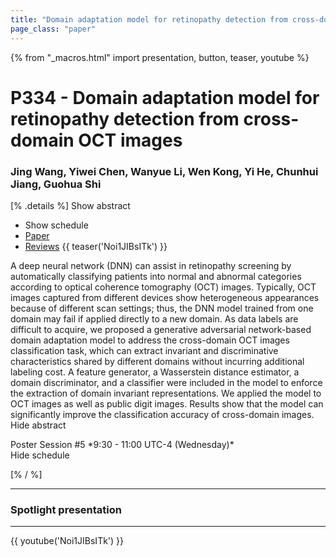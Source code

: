 ```yaml
---
title: "Domain adaptation model for retinopathy detection from cross-domain OCT images"
page_class: "paper"
---
```


{% from "_macros.html" import presentation, button, teaser, youtube %}

# P334 - Domain adaptation model for retinopathy detection from cross-domain OCT images

### Jing Wang, Yiwei Chen, Wanyue Li, Wen Kong, Yi He, Chunhui Jiang, Guohua Shi

[% .details %]
<a class="toggle_visibility" data-selector=".abstract" data-level="3">Show abstract</a>
- <a class="toggle_visibility" data-selector=".schedule" data-level="3">Show schedule</a>
- <a href="https://openreview.net/pdf?id=h5z-R09QRm">Paper</a>
- <a href="https://openreview.net/forum?id=h5z-R09QRm">Reviews</a>
{{ teaser('Noi1JIBsITk') }}

<p>
    <span class="abstract">
        A deep neural network (DNN) can assist in retinopathy screening by automatically classifying patients into normal and abnormal categories according to optical coherence tomography (OCT) images. Typically, OCT images captured from different devices show heterogeneous appearances because of different scan settings; thus, the DNN model trained from one domain may fail if applied directly to a new domain. As data labels are difficult to acquire, we proposed a generative adversarial network-based domain adaptation model to address the cross-domain OCT images classification task, which can extract invariant and discriminative characteristics shared by different domains without incurring additional labeling cost. A feature generator, a Wasserstein distance estimator, a domain discriminator, and a classifier were included in the model to enforce the extraction of domain invariant representations. We applied the model to OCT images as well as public digit images. Results show that the model can significantly improve the classification accuracy of cross-domain images.
        <br>
        <span class="actions"><a class="toggle_visibility" data-level="2">Hide abstract</a></span>
    </span>
</p>

<p>
    <span class="schedule">
        Poster Session #5 *9:30 - 11:00 UTC-4 (Wednesday)*
        <br>
        <span class="actions"><a class="toggle_visibility" data-level="2">Hide schedule</a></span>
    </span>
</p>

<!-- {{ button("Access paper channel", "https://chat.midl.io/channel/p334") }} -->
[% / %]

---

### Spotlight presentation

---

{{ youtube('Noi1JIBsITk') }}